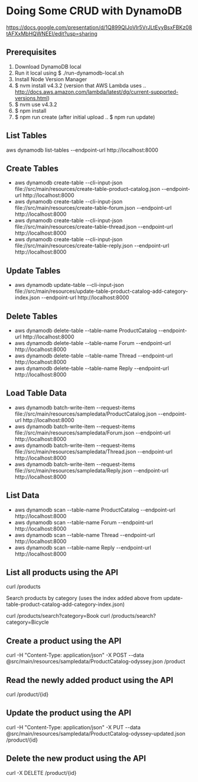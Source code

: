 Doing Some CRUD with DynamoDB
=============================

https://docs.google.com/presentation/d/1Q899QIJoVIr5VrJLtEyyBsxFBKz08tAFXxMbHQWNEEI/edit?usp=sharing

Prerequisites
-------------
1. Download DynamoDB local
2. Run it local using $ ./run-dynamodb-local.sh
3. Install Node Version Manager
4. $ nvm install v4.3.2 (version that AWS Lambda uses .. http://docs.aws.amazon.com/lambda/latest/dg/current-supported-versions.html) 
5. $ nvm use v4.3.2
6. $ npm install
7. $ npm run create (after initial upload .. $ npm run update)

List Tables
-----------
aws dynamodb list-tables --endpoint-url http://localhost:8000

Create Tables
-------------
* aws dynamodb create-table --cli-input-json file://src/main/resources/create-table-product-catalog.json --endpoint-url http://localhost:8000
* aws dynamodb create-table --cli-input-json file://src/main/resources/create-table-forum.json --endpoint-url http://localhost:8000
* aws dynamodb create-table --cli-input-json file://src/main/resources/create-table-thread.json --endpoint-url http://localhost:8000
* aws dynamodb create-table --cli-input-json file://src/main/resources/create-table-reply.json --endpoint-url http://localhost:8000

Update Tables
-------------
* aws dynamodb update-table --cli-input-json file://src/main/resources/update-table-product-catalog-add-category-index.json --endpoint-url http://localhost:8000

Delete Tables
-------------
* aws dynamodb delete-table --table-name ProductCatalog --endpoint-url http://localhost:8000
* aws dynamodb delete-table --table-name Forum --endpoint-url http://localhost:8000
* aws dynamodb delete-table --table-name Thread --endpoint-url http://localhost:8000
* aws dynamodb delete-table --table-name Reply --endpoint-url http://localhost:8000

Load Table Data
---------------
* aws dynamodb batch-write-item --request-items file://src/main/resources/sampledata/ProductCatalog.json --endpoint-url http://localhost:8000
* aws dynamodb batch-write-item --request-items file://src/main/resources/sampledata/Forum.json --endpoint-url http://localhost:8000
* aws dynamodb batch-write-item --request-items file://src/main/resources/sampledata/Thread.json --endpoint-url http://localhost:8000
* aws dynamodb batch-write-item --request-items file://src/main/resources/sampledata/Reply.json --endpoint-url http://localhost:8000


List Data
---------
* aws dynamodb scan --table-name ProductCatalog --endpoint-url http://localhost:8000
* aws dynamodb scan --table-name Forum --endpoint-url http://localhost:8000
* aws dynamodb scan --table-name Thread --endpoint-url http://localhost:8000
* aws dynamodb scan --table-name Reply --endpoint-url http://localhost:8000

List all products using the API
-------------------------------

curl <API-URL>/products

Search products by category (uses the index added above from update-table-product-catalog-add-category-index.json)

curl <API-URL>/products/search?category=Book
curl <API-URL>/products/search?category=Bicycle


Create a product using the API
------------------------------

curl -H "Content-Type: application/json" -X POST --data @src/main/resources/sampledata/ProductCatalog-odyssey.json <API-URL>/product

Read the newly added product using the API
------------------------------------------

curl <API-URL>/product/{id}


Update the product using the API
--------------------------------

curl -H "Content-Type: application/json" -X PUT --data @src/main/resources/sampledata/ProductCatalog-odyssey-updated.json <API-URL>/product/{id}


Delete the new product using the API
------------------------------------

curl -X DELETE <API-URL>/product/{id}








